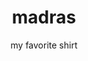 ---
title: madras
subtitle: my favorite shirt
layout: post
design: raphael.js
version: 1.0.0
featured: true
image: madras.png
amazon: //ws-na.amazon-adsystem.com/widgets/q?ServiceVersion=20070822&OneJS=1&Operation=GetAdHtml&MarketPlace=US&source=ss&ref=ss_til&ad_type=product_link&tracking_id=main05-20&marketplace=amazon&region=US&placement=B00J0HK12G&asins=B00J0HK12G&linkId=5SYOTAICAZPJZA7N
customJS:
- lib: raphael
- file: madras.js
description: >
  My favorite shirt, a polo ralph lauren madras button-down, algorithmically illustrated with moiré weave and line variation simulating the warp and weft of threads in less perfect machines
---